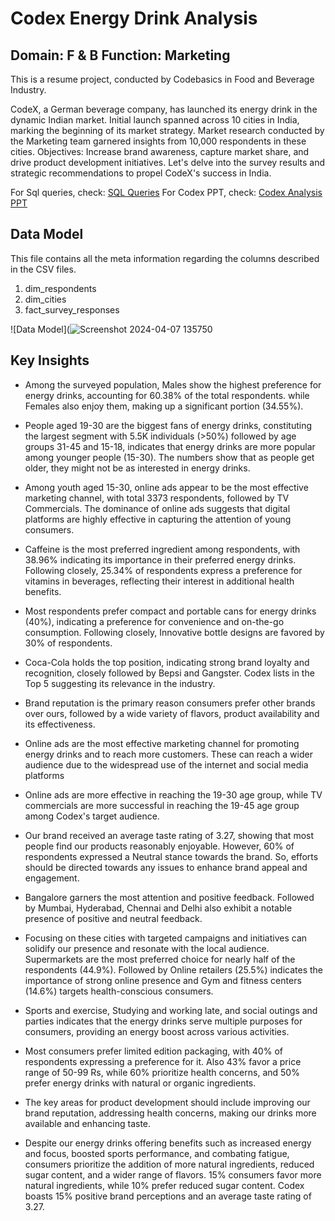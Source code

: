 # Codex Energy Drink Analysis 
## Domain: F & B   Function: Marketing  
This is a resume project, conducted by Codebasics in Food and Beverage Industry.

CodeX, a German beverage company, has launched its energy drink in the dynamic Indian market.
Initial launch spanned across 10 cities in India, marking the beginning of its market strategy.
Market research conducted by the Marketing team garnered insights from 10,000 respondents in these cities.
Objectives: Increase brand awareness, capture market share, and drive product development initiatives.
Let's delve into the survey results and strategic recommendations to propel CodeX's success in India.

For Sql queries, check: [SQL Queries](https://github.com/SameeraKota/Codex-Energy-Drink-Analysis/blob/main/SQL%20Queries)
For Codex PPT, check: [Codex Analysis PPT](https://github.com/SameeraKota/Codex-Energy-Drink-Analysis/blob/main/Codex%20Analysis.pdf)


## Data Model
This file contains all the meta information regarding the columns described in the CSV files.
1. dim_respondents
2. dim_cities
3. fact_survey_responses

![Data Model](![Screenshot 2024-04-07 135750](https://github.com/SameeraKota/Codex-Energy-Drink-Analysis/assets/151723407/0e05df00-365f-43e8-9c72-a2c7494bcc91)


## Key Insights 

* Among the surveyed population, Males show the highest preference for energy drinks, accounting for 60.38% of the total respondents. while Females also enjoy them, making up a significant portion (34.55%).

* People aged 19-30 are the biggest fans of energy drinks, constituting the largest segment with 5.5K individuals (>50%) followed by age groups 31-45 and 15-18, indicates that energy drinks are more popular among younger people (15-30). The numbers show that as people get older, they might not be as interested in energy drinks.

* Among youth aged 15-30, online ads appear to be the most effective marketing channel, with total 3373 respondents, followed by TV Commercials. The dominance of online ads suggests that digital platforms are highly effective in capturing the attention of young consumers.

* Caffeine is the most preferred ingredient among respondents, with 38.96% indicating its importance in their preferred energy drinks. 
Following closely, 25.34% of respondents express a preference for vitamins in beverages, reflecting their interest in additional health benefits.

* Most respondents prefer compact and portable cans for energy drinks (40%), indicating a preference for convenience and on-the-go consumption. Following closely,  Innovative bottle designs are favored by 30% of respondents.

* Coca-Cola holds the top position, indicating strong brand loyalty and recognition, closely followed by Bepsi and Gangster. Codex lists in the Top 5 suggesting its relevance in the industry.

* Brand reputation is the primary reason consumers prefer other brands over ours, followed by a wide variety of flavors, product availability and its effectiveness.

* Online ads are the most effective marketing channel for promoting energy drinks and to reach more customers. These can reach a wider audience due to the widespread use of the internet and social media platforms

* Online ads are more effective in reaching the 19-30 age group, while TV commercials are more successful in reaching the 19-45 age group among Codex's target audience.

* Our brand received an average taste rating of 3.27, showing that most people find our products reasonably enjoyable.  However, 60% of respondents expressed a Neutral stance towards the brand.  So, efforts should be directed towards any issues to enhance brand appeal and engagement.

* Bangalore garners the most attention and positive feedback. Followed by Mumbai, Hyderabad, Chennai and Delhi also exhibit a notable presence of positive and neutral feedback.

* Focusing on these cities with targeted campaigns and initiatives can solidify our presence and resonate with the local audience. Supermarkets are the most preferred choice for nearly half of the respondents (44.9%). Followed by Online retailers (25.5%) indicates the importance of strong online presence and Gym and fitness centers (14.6%) targets health-conscious consumers.

* Sports and exercise, Studying and working late, and social outings and parties indicates that the energy drinks serve multiple purposes for consumers, providing an energy boost across various activities.

* Most consumers prefer limited edition packaging, with 40% of respondents expressing a preference for it. 
Also 43% favor a price range of 50-99 Rs, while 60% prioritize health concerns, and 50% prefer energy drinks with natural or organic ingredients.

* The key areas for product development should include improving our brand reputation, addressing health concerns, making our drinks more available and enhancing taste.

* Despite our energy drinks offering benefits such as increased energy and focus, boosted sports performance, and combating fatigue, consumers prioritize the addition of more natural ingredients, reduced sugar content, and a wider range of flavors. 15% consumers favor more natural ingredients, while 10% prefer reduced sugar content. Codex boasts 15% positive brand perceptions and an average taste rating of 3.27. 

